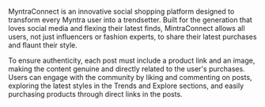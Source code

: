 MyntraConnect is an innovative social shopping platform designed to transform every Myntra user into a trendsetter. Built for the generation that loves social media and flexing their latest finds, MintraConnect allows all users, not just influencers or fashion experts, to share their latest purchases and flaunt their style.

To ensure authenticity, each post must include a product link and an image, making the content genuine and directly related to the user's purchases. Users can engage with the community by liking and commenting on posts, exploring the latest styles in the Trends and Explore sections, and easily purchasing products through direct links in the posts.
